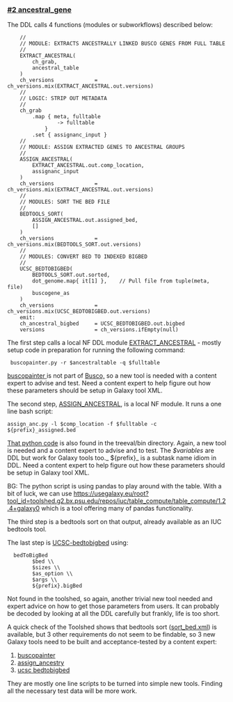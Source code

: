 ### [#2 ancestral_gene](https://github.com/sanger-tol/treeval/blob/dev/subworkflows/local/ancestral_gene.nf)

The DDL calls 4 functions (modules or subworkflows) described below:

```
    //
    // MODULE: EXTRACTS ANCESTRALLY LINKED BUSCO GENES FROM FULL TABLE
    //
    EXTRACT_ANCESTRAL(
        ch_grab,
        ancestral_table
    )
    ch_versions             = ch_versions.mix(EXTRACT_ANCESTRAL.out.versions)
    //
    // LOGIC: STRIP OUT METADATA
    //
    ch_grab
        .map { meta, fulltable
                -> fulltable
            }
        .set { assignanc_input }
    //
    // MODULE: ASSIGN EXTRACTED GENES TO ANCESTRAL GROUPS
    //
    ASSIGN_ANCESTRAL(
        EXTRACT_ANCESTRAL.out.comp_location,
        assignanc_input
    )
    ch_versions             = ch_versions.mix(EXTRACT_ANCESTRAL.out.versions)
    //
    // MODULES: SORT THE BED FILE
    //
    BEDTOOLS_SORT(
        ASSIGN_ANCESTRAL.out.assigned_bed,
        []
    )
    ch_versions             = ch_versions.mix(BEDTOOLS_SORT.out.versions)
    //
    // MODULES: CONVERT BED TO INDEXED BIGBED
    //
    UCSC_BEDTOBIGBED(
        BEDTOOLS_SORT.out.sorted,
        dot_genome.map{ it[1] },    // Pull file from tuple(meta, file)
        buscogene_as
    )
    ch_versions             = ch_versions.mix(UCSC_BEDTOBIGBED.out.versions)
    emit:
    ch_ancestral_bigbed     = UCSC_BEDTOBIGBED.out.bigbed
    versions                = ch_versions.ifEmpty(null)
```


The first step calls a local NF DDL module [EXTRACT_ANCESTRAL](https://github.com/sanger-tol/treeval/blob/dev/modules/local/extract_ancestral.nf) - mostly setup code in preparation for running the following command:

``` buscopainter.py -r $ancestraltable -q $fulltable```

[buscopainter ]([https://github.com/charlottewright/buscopainter](https://github.com/lstevens17/buscopainter))is not part of [Busco,](https://toolshed.g2.bx.psu.edu/repository?repository_id=99f4c45aebf38997&changeset_revision=2a5b8b9936bf) so a new tool is needed with a content expert to advise and test. Need a content expert to help figure out how these parameters should be setup in Galaxy tool XML.

The second step, [ASSIGN_ANCESTRAL](https://github.com/sanger-tol/treeval/blob/dev/modules/local/assign_ancestral.nf), is a local NF module. It runs a one line bash script:

```assign_anc.py -l $comp_location -f $fulltable -c ${prefix}_assigned.bed```

[That python code](https://github.com/sanger-tol/treeval/blob/f8e4b3bbbd75be6fa7ea6788337664d2533cdbdb/bin/assign_anc.py) is also found in the treeval/bin directory. Again, a new tool is needed and a content expert to advise and to test. The _$variables_ are DDL but work for Galaxy tools too._ ${prefix}_ is a subtask name idiom in DDL. Need a content expert to help figure out how these parameters should be setup in Galaxy tool XML.

BG: The python script is using pandas to play around with the table. With a bit of luck, we can use https://usegalaxy.eu/root?tool_id=toolshed.g2.bx.psu.edu/repos/iuc/table_compute/table_compute/1.2.4+galaxy0 which is a tool offering many of pandas functionality. 


The third step is a bedtools sort on that output, already available as an IUC bedtools tool.

The last step is [UCSC-bedtobigbed](https://open.bioqueue.org/home/knowledge/showKnowledge/sig/ucsc-bedtobigbed) using:

```
  bedToBigBed
        $bed \\
        $sizes \\
        $as_option \\
        $args \\
        ${prefix}.bigBed
```


Not found in the toolshed, so again, another trivial new tool needed and expert advice on how to get those parameters from users. It can probably be decoded by looking at all the DDL carefully but frankly, life is too short.

A quick check of the Toolshed shows that bedtools sort ([sort_bed.xml](https://toolshed.g2.bx.psu.edu/repository/browse_repository?id=8d84903cc667dbe7#)) is available, but 3 other requirements do not seem to be findable, so 3 new Galaxy tools need to be built and acceptance-tested by a content expert:



1. [buscopainter ](https://github.com/charlottewright/buscopainter)
2. [assign_ancestry](https://github.com/sanger-tol/treeval/blob/f8e4b3bbbd75be6fa7ea6788337664d2533cdbdb/bin/assign_anc.py)
3. [ucsc bedtobigbed](http://UCSC-bedtobigbed)

They are mostly one line scripts to be turned into simple new tools. Finding all the necessary test data will be more work.


